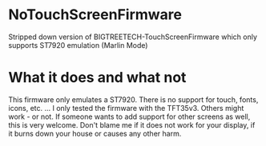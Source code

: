 # NoTouchScreenFirmware
Stripped down version of BIGTREETECH-TouchScreenFirmware which only supports ST7920 emulation (Marlin Mode)

# What it does and what not
This firmware only emulates a ST7920. There is no support for touch, fonts, icons, etc. ...
I only tested the firmware with the TFT35v3. Others might work - or not. If someone wants to add support for other screens as well, this is very welcome. Don't blame me if it does not work for your display, if it burns down your house or causes any other harm.
